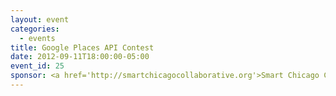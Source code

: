 ```yaml
---
layout: event
categories: 
  - events
title: Google Places API Contest
date: 2012-09-11T18:00:00-05:00
event_id: 25
sponsor: <a href='http://smartchicagocollaborative.org'>Smart Chicago Collaborative</a>
---
```



